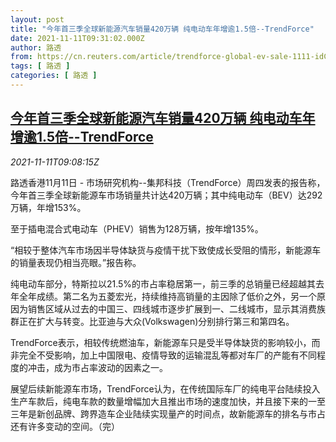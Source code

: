```yaml
---
layout: post
title: "今年首三季全球新能源汽车销量420万辆 纯电动车年增逾1.5倍--TrendForce"
date: 2021-11-11T09:31:02.000Z
author: 路透
from: https://cn.reuters.com/article/trendforce-global-ev-sale-1111-idCNKBS2HW0WK
tags: [ 路透 ]
categories: [ 路透 ]
---
```

<!--1636623062000-->
[今年首三季全球新能源汽车销量420万辆 纯电动车年增逾1.5倍--TrendForce](https://cn.reuters.com/article/trendforce-global-ev-sale-1111-idCNKBS2HW0WK)
------

<div>
<div><i>2021-11-11T09:08:15Z</i></div><p>路透香港11月11日 - 市场研究机构--集邦科技（TrendForce）周四发表的报告称，今年首三季全球新能源车市场销量共计达420万辆；其中纯电动车（BEV）达292万辆，年增153%。</p><p>至于插电混合式电动车（PHEV）销售为128万辆，按年增135%。</p><p>“相较于整体汽车市场因半导体缺货与疫情干扰下致使成长受阻的情形，新能源车的销量表现仍相当亮眼。”报告称。</p><p>纯电动车部分，特斯拉以21.5%的市占率稳居第一，前三季的总销量已经超越其去年全年成绩。第二名为五菱宏光，持续维持高销量的主因除了低价之外，另一个原因为销售区域从过去的中国三、四线城市逐步扩展到一、二线城市，显示其消费族群正在扩大与转变。比亚迪与大众(Volkswagen)分别排行第三和第四名。</p><p>TrendForce表示，相较传统燃油车，新能源车只是受半导体缺货的影响较小，而非完全不受影响，加上中国限电、疫情导致的运输混乱等都对车厂的产能有不同程度的冲击，成为市占率波动的因素之一。</p><p>展望后续新能源车市场，TrendForce认为，在传统国际车厂的纯电平台陆续投入生产车款后，纯电车款的数量增幅加大且推出市场的速度加快，并且接下来的一至三年是新创品牌、跨界造车企业陆续实现量产的时间点，故新能源车的排名与市占还有许多变动的空间。（完）</p>
</div>
